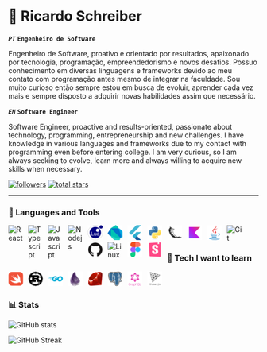 # 🚀 Ricardo Schreiber

***`PT`***
**`Engenheiro de Software`**

Engenheiro de Software, proativo e orientado por resultados, apaixonado por tecnologia, programação, empreendedorismo e novos desafios. Possuo conhecimento em diversas linguagens e frameworks devido ao meu contato com programação antes mesmo de integrar na faculdade. Sou muito curioso então sempre estou em busca de evoluir, aprender cada vez mais e sempre disposto a adquirir novas habilidades assim que necessário.

***`EN`***
**`Software Engineer`**

Software Engineer, proactive and results-oriented, passionate about technology, programming, entrepreneurship and new challenges. I have knowledge in various languages and frameworks due to my contact with programming even before entering college. I am very curious, so I am always seeking to evolve, learn more and always willing to acquire new skills when necessary.

   <p align="left">
      <a href="https://github.com/rzschrb?tab=followers">
         <img alt="followers" title="Follow me on Github" src="https://custom-icon-badges.demolab.com/github/followers/rzschrb?color=236ad3&labelColor=1155ba&style=for-the-badge&logo=person-add&label=Follow&logoColor=white"/></a>
      <a href="https://github.com/rzschrb?tab=repositories&sort=stargazers">
         <img alt="total stars" title="Total stars on GitHub" src="https://custom-icon-badges.demolab.com/github/stars/rzschrb?color=55960c&style=for-the-badge&labelColor=488207&logo=star"/></a>
   </p>

---

### 🧰 Languages and Tools

<img align="left" alt="React" width="30px" style="padding-right:10px;" src="https://cdn.jsdelivr.net/gh/devicons/devicon/icons/react/react-original.svg" />
<img align="left" alt="Typescript" width="30px" style="padding-right:10px;" src="https://cdn.jsdelivr.net/gh/devicons/devicon/icons/typescript/typescript-plain.svg" />
<img align="left" alt="Javascript" width="30px" style="padding-right:10px;" src="https://cdn.jsdelivr.net/gh/devicons/devicon/icons/javascript/javascript-plain.svg" />
<img align="left" alt="Nodejs" width="30px" style="padding-right:10px;" src="https://cdn.jsdelivr.net/gh/devicons/devicon/icons/nodejs/nodejs-original.svg" />
<img align="left" alt="Lua" width="30px" style="padding-right:10px;" src="https://github.com/devicons/devicon/blob/master/icons/lua/lua-original-wordmark.svg" />
<img align="left" alt="Dart" width="30px" style="padding-right:10px;" src="https://github.com/devicons/devicon/blob/master/icons/dart/dart-original.svg" />
<img align="left" alt="Flutter" width="30px" style="padding-right:10px;" src="https://github.com/devicons/devicon/blob/master/icons/flutter/flutter-original.svg" />
<img align="left" alt="Python" width="30px" style="padding-right:10px;" src="https://github.com/devicons/devicon/blob/master/icons/python/python-original.svg" />
<img align="left" alt="Flask" width="30px" style="padding-right:10px;" src="https://github.com/devicons/devicon/blob/master/icons/flask/flask-original.svg" />
<img align="left" alt="Kotlin" width="30px" style="padding-right:10px;" src="https://github.com/devicons/devicon/blob/master/icons/kotlin/kotlin-original.svg" />
<img align="left" alt="Java" width="30px" style="padding-right:10px;" src="https://github.com/devicons/devicon/blob/master/icons/java/java-original.svg" />
<img align="left" alt="Git" width="30px" style="padding-right:10px;" src="https://cdn.jsdelivr.net/gh/devicons/devicon/icons/git/git-original.svg" />
<img align="left" alt="Github" width="30px" style="padding-right:10px;" src="https://github.com/devicons/devicon/blob/master/icons/github/github-original.svg" />
<img align="left" alt="Linux" width="30px" style="padding-right:10px;" src="https://cdn.jsdelivr.net/gh/devicons/devicon/icons/linux/linux-original.svg" />
<img align="left" alt="Figma" width="30px" style="padding-right:10px;" src="https://github.com/devicons/devicon/blob/master/icons/figma/figma-original.svg" />
<img align="left" alt="Storybook" width="30px" style="padding-right:10px;" src="https://github.com/devicons/devicon/blob/master/icons/storybook/storybook-original.svg" />

<br />

#

### 📖 Tech I want to learn

<img align="left" alt="Swift" width="30px" style="padding-right:10px;" src="https://github.com/devicons/devicon/blob/master/icons/swift/swift-original.svg" />
<img align="left" alt="Rust" width="30px" style="padding-right:10px;" src="https://github.com/devicons/devicon/blob/master/icons/rust/rust-plain.svg" />
<img align="left" alt="Go" width="30px" style="padding-right:10px;" src="https://github.com/devicons/devicon/blob/master/icons/go/go-original-wordmark.svg" />
<img align="left" alt="Elixir" width="30px" style="padding-right:10px;" src="https://github.com/devicons/devicon/blob/master/icons/elixir/elixir-original.svg" />
<img align="left" alt="Ruby" width="30px" style="padding-right:10px;" src="https://github.com/devicons/devicon/blob/master/icons/ruby/ruby-original.svg" />
<img align="left" alt="PostgreSQL" width="30px" style="padding-right:10px;" src="https://github.com/devicons/devicon/blob/master/icons/postgresql/postgresql-original.svg" />
<img align="left" alt="GraphQL" width="30px" style="padding-right:10px;" src="https://github.com/devicons/devicon/blob/master/icons/graphql/graphql-plain-wordmark.svg" />
<img align="left" alt="Threejs" width="30px" style="padding-right:10px;" src="https://github.com/devicons/devicon/blob/master/icons/threejs/threejs-original-wordmark.svg" />
<br />

#

### 📊 Stats

![GitHub stats](https://github-readme-stats.vercel.app/api?username=rzschrb&show_icons=true&theme=github_dark)

![GitHub Streak](https://streak-stats.demolab.com?user=rzschrb&theme=github-dark-blue&border_radius=4.5)
